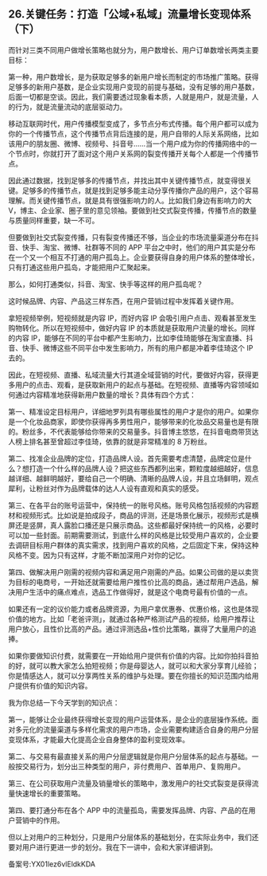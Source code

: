 ## 26.关键任务：打造「公域+私域」流量增长变现体系（下）
而针对三类不同用户做增长策略也就分为，用户数增长、用户订单数增长两类主要目标：


第一种，用户数增长，是为获取足够多的新用户增长而制定的市场推广策略。获得足够多的新用户基数，是企业实现用户变现的前提与基础，没有足够的用户基数，后面一切都是空谈。因此，我们需要透过现象看本质，人就是用户，就是流量，人的行为，就是流量流动的底层驱动力。


移动互联网时代，用户传播模型变成了，多节点分布式传播。每个用户都可以成为你的一个传播节点，这个传播节点背后连接的是，用户自带的人际关系网络，比如该用户的朋友圈、微博、视频号、抖音号……当一个用户成为你的传播网络中的一个节点时，你就打开了面对这个用户关系网的裂变传播开关每个人都是一个传播节点。


因此通过数据，找到足够多的传播节点，并找出其中关键传播节点，就变得很关键。足够多的传播节点，就是找到足够多能主动分享传播你产品的用户，这个容易理解。而关键传播节点，就是具有很强影响力的人。比如我们身边有影响力的大 V，博主、企业家、圈子里的意见领袖。要做到社交式裂变传播，传播节点的数量与质量同样重要，缺一不可。


但要做到社交式裂变传播，只有裂变传播还不够，当企业的市场流量渠道分布在抖音、快手、淘宝、微博、社群等不同的 APP 平台之中时，他们的用户其实是分布在一个又一个相互不打通的用户孤岛上。企业要获得自身的用户体系的整体增长，只有打通这些用户孤岛，才能把用户汇聚起来。


那么，如何打通类似，抖音、淘宝、快手等这样的用户孤岛呢？


这时候品牌、内容、产品这三样东西，在用户营销过程中发挥着关键作用。


拿短视频举例，短视频就是内容 IP，而好内容 IP 会吸引用户点击、观看甚至发生购物转化。所以在短视频中，做好内容 IP 的本质就是获取用户流量的增长。同样的内容 IP，能够在不同的平台中都产生影响力，比如李佳琦能够在淘宝直播、抖音、快手、微博这些不同平台中发生影响力，所有的用户都是冲着李佳琦这个 IP 去的。


因此，在短视频、直播、私域流量大行其道全域营销的时代，要做好内容，获得更多用户的点击、观看，是获取新用户的起点与基础。在短视频、直播等内容领域如何通过内容精准地获得新用户数量的增长？具体有四个方式：


第一、精准设定目标用户，详细地罗列具有哪些属性的用户才是你的用户。如果你是一个化妆品商家，即使你获得再多男性用户，能够带来的化妆品交易量也是有限的。粉丝多，不代表能够给你带来的交易量多。抖音博主悠悠，在抖音电商带货达人榜上排名甚至曾超过李佳琦，依靠的就是非常精准的 8 万粉丝。


第二、找准企业品牌的定位，打造品牌人设。首先需要考虑清楚，品牌定位是什么？想打造一个什么样的品牌人设？把这些东西都列出来，颗粒度越细越好，信息越详细、越鲜明越好，要给自己一个明确、清晰的品牌人设，并且立场鲜明，观点犀利，让粉丝对作为品牌载体的达人人设有直观和真实的感受。


第三、在各平台的账号运营中，保持统一的账号风格。账号风格包括视频的内容题材和视频形式。比如说是拍成段子，商品的评测，还是场景化展示，视频形式是横屏还是竖屏，真人露脸口播还是只展示商品。这些都最好保持统一的风格，必要时可以加一些封面。前期需要测试，到底什么样的风格是比较受用户喜欢的，企业要去调研目标用户群体的真实需求，找到用户喜欢的风格，之后固定下来，保持这种风格不变。因为只有这样，才能不断加深用户对你的记忆。


第四、做解决用户刚需的视频内容和满足用户刚需的产品。如果公司做的是以卖货为目标的电商号，一开始还就需要给用户推性价比高的商品，通过帮用户选品，解决用户生活中的痛点难点，选品工作做得好，就是这个电商号最有价值的一点。


如果还有一定的议价能力或者品牌资源，为用户拿优惠券、优惠价格，这也是体现价值的地方。比如「老爸评测」，就通过各种严格测试产品的视频，给用户推荐让用户放心，且性价比高的产品。通过评测选品+性价比策略，赢得了大量用户的追捧。


如果你要做知识付费，就需要在一开始给用户提供有价值的内容。比如你拍抖音拍的好，就可以教大家怎么拍短视频；你是母婴达人，就可以和大家分享育儿经验；你是情感达人，就可以分享两性关系的维护与处理。要在你擅长的知识范围内给用户提供有价值的知识内容。


我为你总结一下今天学到的知识点：


第一，能够让企业最终获得增长变现的用户运营体系，是企业的底层操作系统。面对多元化的流量渠道与多样化需求的用户市场，企业需要构建适合自身的用户分层变现体系，才能最大化提高企业自身整体的盈利变现效率。


第二、与交易有最直接关系的用户分层逻辑就是你用户分层体系的起点与基础。一般按交易行为，划分出三种类型的用户，非付费用户、首单用户、复购用户。


第三、在公司获取用户流量及销量增长的策略中，激发用户的社交式裂变是获得流量快速增长的重要策略。


第四、要打通分布在各个 APP 中的流量孤岛，需要发挥品牌、内容、产品的在用户营销中的作用。


但以上对用户的三种划分，只是用户分层体系的基础划分，在实际业务中，我们还要对用户进行更进一步的划分。我在下一讲中，会和大家详细讲到。


备案号:YX01lez6vlEldkKDA

